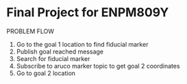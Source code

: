 # Final Project for ENPM809Y

PROBLEM FLOW

1. Go to the goal 1 location to find fiducial marker
2. Publish goal reached message
3. Search for fiducial marker
4. Subscribe to aruco marker topic to get goal 2 coordinates
5. Go to goal 2 location
